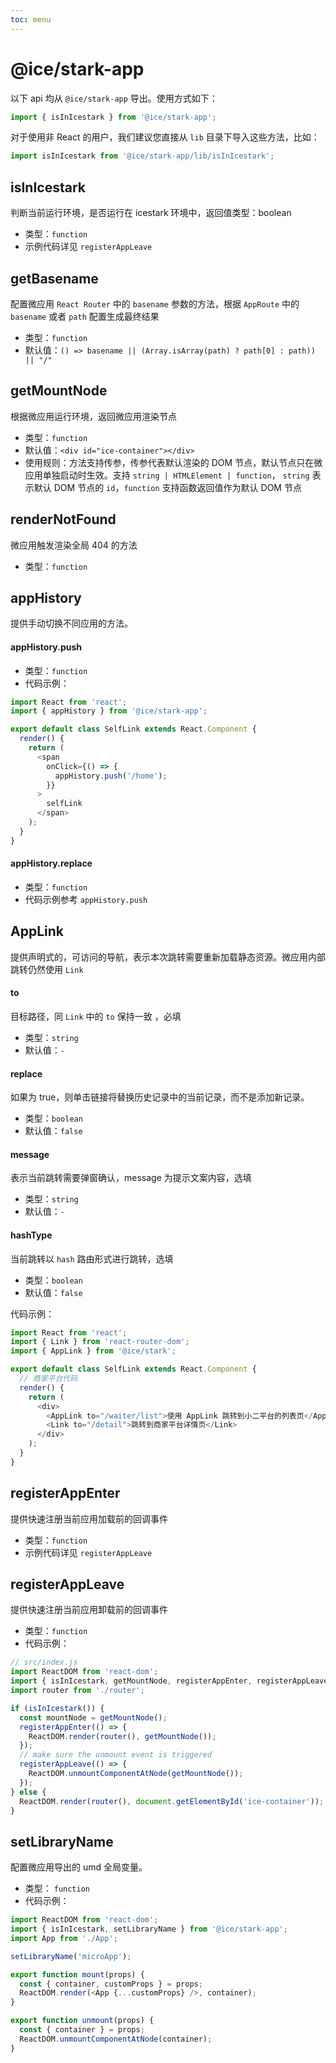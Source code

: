 ```yaml
---
toc: menu
---
```


# @ice/stark-app

以下 api 均从 `@ice/stark-app` 导出。使用方式如下：

```js
import { isInIcestark } from '@ice/stark-app';
```

对于使用非 React 的用户，我们建议您直接从 `lib` 目录下导入这些方法，比如：

```js
import isInIcestark from '@ice/stark-app/lib/isInIcestark';
```

## isInIcestark

判断当前运行环境，是否运行在 icestark 环境中，返回值类型：boolean

- 类型：`function`
- 示例代码详见 `registerAppLeave`

## getBasename

配置微应用 `React Router` 中的 `basename` 参数的方法，根据 `AppRoute` 中的 `basename` 或者 `path` 配置生成最终结果

- 类型：`function`
- 默认值：`() => basename || (Array.isArray(path) ? path[0] : path)) || "/"`

## getMountNode

根据微应用运行环境，返回微应用渲染节点

- 类型：`function`
- 默认值：`<div id="ice-container"></div>`
- 使用规则：方法支持传参，传参代表默认渲染的 DOM 节点，默认节点只在微应用单独启动时生效。支持 `string | HTMLElement | function`， `string` 表示默认 DOM 节点的 `id`，`function` 支持函数返回值作为默认 DOM 节点

## renderNotFound

微应用触发渲染全局 404 的方法

- 类型：`function`

## appHistory

提供手动切换不同应用的方法。

#### appHistory.push

- 类型：`function`
- 代码示例：

```js
import React from 'react';
import { appHistory } from '@ice/stark-app';

export default class SelfLink extends React.Component {
  render() {
    return (
      <span
        onClick={() => {
          appHistory.push('/home');
        }}
      >
        selfLink
      </span>
    );
  }
}
```

#### appHistory.replace

- 类型：`function`
- 代码示例参考 `appHistory.push`

## AppLink

提供声明式的，可访问的导航，表示本次跳转需要重新加载静态资源。微应用内部跳转仍然使用 `Link`

#### to

目标路径，同 `Link` 中的 `to` 保持一致 ，必填

- 类型：`string`
- 默认值：`-`

#### replace

如果为 true，则单击链接将替换历史记录中的当前记录，而不是添加新记录。

- 类型：`boolean`
- 默认值：`false`

#### message

表示当前跳转需要弹窗确认，message 为提示文案内容，选填

- 类型：`string`
- 默认值：`-`

#### hashType

当前跳转以 `hash` 路由形式进行跳转，选填

- 类型：`boolean`
- 默认值：`false`

代码示例：

```js
import React from 'react';
import { Link } from 'react-router-dom';
import { AppLink } from '@ice/stark';

export default class SelfLink extends React.Component {
  // 商家平台代码
  render() {
    return (
      <div>
        <AppLink to="/waiter/list">使用 AppLink 跳转到小二平台的列表页</AppLink>
        <Link to="/detail">跳转到商家平台详情页</Link>
      </div>
    );
  }
}
```

## registerAppEnter

提供快速注册当前应用加载前的回调事件

- 类型：`function`
- 示例代码详见 `registerAppLeave`

## registerAppLeave

提供快速注册当前应用卸载前的回调事件

- 类型：`function`
- 代码示例：

```javascript
// src/index.js
import ReactDOM from 'react-dom';
import { isInIcestark, getMountNode, registerAppEnter, registerAppLeave } from '@ice/stark-app';
import router from './router';

if (isInIcestark()) {
  const mountNode = getMountNode();
  registerAppEnter(() => {
    ReactDOM.render(router(), getMountNode());
  });
  // make sure the unmount event is triggered
  registerAppLeave(() => {
    ReactDOM.unmountComponentAtNode(getMountNode());
  });
} else {
  ReactDOM.render(router(), document.getElementById('ice-container'));
}
```

## setLibraryName

配置微应用导出的 umd 全局变量。

+ 类型： `function`
+ 代码示例：

```js
import ReactDOM from 'react-dom';
import { isInIcestark, setLibraryName } from '@ice/stark-app';
import App from './App';

setLibraryName('microApp');

export function mount(props) {
  const { container, customProps } = props;
  ReactDOM.render(<App {...customProps} />, container);
}

export function unmount(props) {
  const { container } = props;
  ReactDOM.unmountComponentAtNode(container);
}
```
